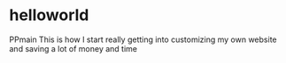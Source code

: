 # helloworld
PPmain
This is how I start really getting into customizing my own website and saving a lot of money and time

